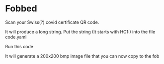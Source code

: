 # Fobbed 

Scan your Swiss(?) covid certificate QR code.

It will produce a long string. Put the string  (It starts with HC1:) into the file code.yaml

Run this code

It will generate a 200x200 bmp image file that you can now copy to the fob

